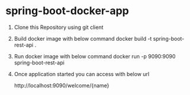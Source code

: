 # spring-boot-docker-app 

1) Clone this Repository using git client

2) Build docker image with below command
   docker build -t spring-boot-rest-api .
   
3) Run docker image with below command
   docker run -p 9090:9090 spring-boot-rest-api
   
4) Once application started you can access with below url

    http://localhost:9090/welcome/{name}
